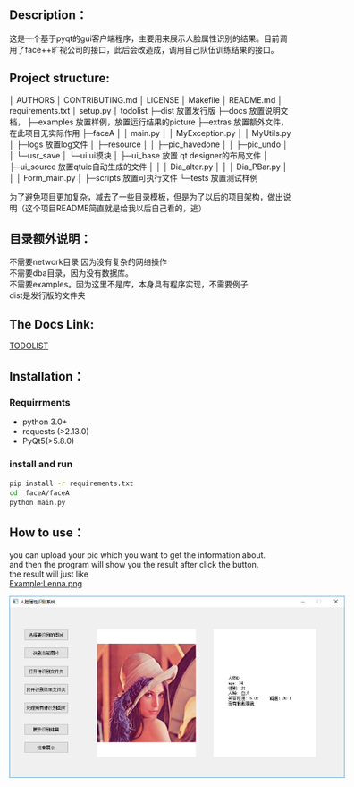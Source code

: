 ## Description：
这是一个基于pyqt的gui客户端程序，主要用来展示人脸属性识别的结果。目前调用了face++旷视公司的接口，此后会改造成，调用自己队伍训练结果的接口。

## Project structure:
│  AUTHORS
│  CONTRIBUTING.md
│  LICENSE
│  Makefile
│  README.md
│  requirements.txt
│  setup.py
│  todolist
├─dist                  放置发行版
├─docs                  放置说明文档，
├─examples              放置样例，放置运行结果的picture
├─extras                放置额外文件，在此项目无实际作用
├─faceA
│  │  main.py
│  │  MyException.py
│  │  MyUtils.py
│  ├─logs              放置log文件
│  ├─resource
│  │  ├─pic_havedone
│  │  ├─pic_undo
│  │  └─usr_save
│  └─ui  ui模块
│      ├─ui_base       放置 qt designer的布局文件
│      ├─ui_source     放置qtuic自动生成的文件
│      │  │  Dia_alter.py
│      │  │  Dia_PBar.py
│      │  │  Form_main.py
│
├─scripts               放置可执行文件
└─tests                 放置测试样例



  为了避免项目更加复杂，减去了一些目录模板，但是为了以后的项目架构，做出说明（这个项目README简直就是给我以后自己看的，逃）

## 目录额外说明：
不需要network目录 因为没有复杂的网络操作  
不需要dba目录，因为没有数据库。  
不需要examples。因为这里不是库，本身具有程序实现，不需要例子   
dist是发行版的文件夹  


## The Docs Link:
[TODOLIST](https://github.com/ThomasRaymond/faceA/blob/master/docs/todolist)

## Installation：
### Requirrments
* python 3.0+
* requests (>2.13.0)
* PyQt5(>5.8.0)

### install and run
```bash
pip install -r requirements.txt
cd  faceA/faceA
python main.py  
```

## How to use：
you can upload your pic which you want to get the information about.  
and then the program will show you the result after click the button.  
the result will just like  
[Example:Lenna.png](https://github.com/ThomasRaymond/faceA/blob/master/examples/testpic.png)

<p align='center'>
<img src='examples/testpic.png' title='Face Attributes Recognition example' style='max-width:600px'></img>
</p>

